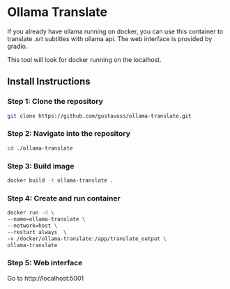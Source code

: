 # Ollama Translate

If you already have ollama running on docker, you can use this container to translate .srt subtitles with ollama api. The web interface is provided by gradio.

This tool will look for docker running on the localhost.

## Install Instructions

### Step 1: Clone the repository
```bash
git clone https://github.com/gustavoss/ollama-translate.git
```

### Step 2: Navigate into the repository
```bash
cd ./ollama-translate
```

### Step 3: Build image
```bash
docker build -t ollama-translate .
```

### Step 4: Create and run container
```bash
docker run -d \
--name=ollama-translate \
--network=host \
--restart always  \
-v /docker/ollama-translate:/app/translate_output \
ollama-translate
```

### Step 5: Web interface
Go to http://localhost:5001
